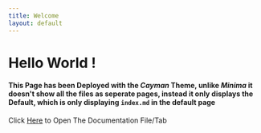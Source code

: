 ```yaml
---
title: Welcome
layout: default
---
```


# Hello World !
#### This Page has been Deployed with the *Cayman* Theme, unlike *Minima* it doesn't show all the files as seperate pages, instead it only displays the Default, which is only displaying `index.md` in the default page

Click [Here](Documentation.md) to Open The Documentation File/Tab
